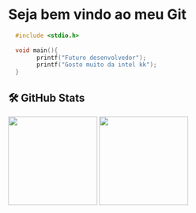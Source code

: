 # Seja bem vindo ao meu Git
```C
  #include <stdio.h>
  
  void main(){
        printf("Futuro desenvolvedor");
        printf("Gosto muito da intel kk");
  }
```
## 🛠️ GitHub Stats
<div>
  <img height="180em" src="https://github-readme-stats.vercel.app/api?username=Jonathanintel&show_icons=true&theme=dark&include_all_commits=true&count_private=true%22/%3E">
  <img height="180em" src="https://github-readme-stats.vercel.app/api/top-langs/?username=anuraghazra&hide=javascript,html">
  <div>
    

    
    
